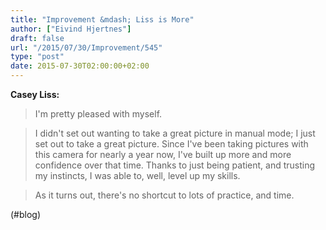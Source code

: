 ```yaml
---
title: "Improvement &mdash; Liss is More"
author: ["Eivind Hjertnes"]
draft: false
url: "/2015/07/30/Improvement/545"
type: "post"
date: 2015-07-30T02:00:00+02:00
---
```


**Casey Liss:**

> I'm pretty pleased with myself.

<!--quoteend-->

> I didn't set out wanting to take a great picture in manual mode; I
> just set out to take a great picture. Since I've been taking pictures
> with this camera for nearly a year now, I've built up more and more
> confidence over that time. Thanks to just being patient, and trusting
> my instincts, I was able to, well, level up my skills.

<!--quoteend-->

> As it turns out, there's no shortcut to lots of practice, and time.

(#blog)
